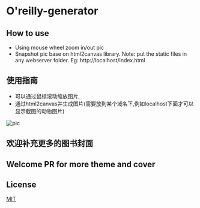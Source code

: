 # O'reilly-generator

## How to use

+ Using mouse wheel zoom in/out pic
+ Snapshot pic base on html2canvas library. Note: put the static files in any webserver folder. Eg: http://localhost/index.html


## 使用指南

+ 可以通过鼠标滚动缩放图片,
+ 通过html2canvas并生成图片(需要放到某个域名下,例如localhost下面才可以显示截图的动物图片)

![pic](http://ww1.sinaimg.cn/large/5387eb23jw1f2qgrto0z7j21d0114akl.jpg)

## 欢迎补充更多的图书封面
## Welcome PR for more theme and cover


## License

[MIT](http://opensource.org/licenses/MIT)

